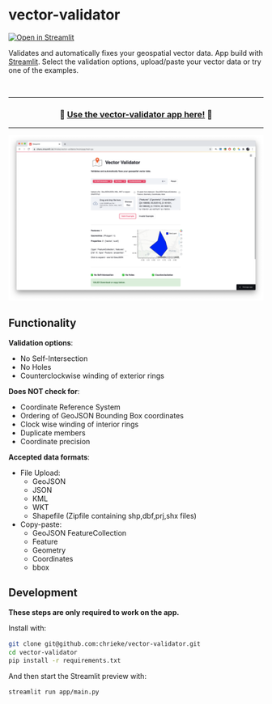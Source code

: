 # vector-validator

[![Open in Streamlit](https://static.streamlit.io/badges/streamlit_badge_black_white.svg)](https://share.streamlit.io/chrieke/vector-validator/main/app/main.py)

Validates and automatically fixes your geospatial vector data. App build with [Streamlit](https://streamlit.io/). 
Select the validation options, upload/paste your vector data or try one of the examples.

<br>

---

<h3 align="center">
    🔺 <a href="https://share.streamlit.io/chrieke/vector-validator/main/app/main.py">Use the vector-validator app here!</a> 🔻
</h3>

---

<p align="center">
    <a href="https://share.streamlit.io/chrieke/vector-validator/main/app/main.py"><img src="images/screenshot.png" width=700></a>
</p>

## Functionality

**Validation options**:
- No Self-Intersection
- No Holes
- Counterclockwise winding of exterior rings

**Does NOT check for**:
- Coordinate Reference System
- Ordering of GeoJSON Bounding Box coordinates
- Clock wise winding of interior rings
- Duplicate members
- Coordinate precision

**Accepted data formats**:
- File Upload:
    - GeoJSON
    - JSON
    - KML
    - WKT
    - Shapefile (Zipfile containing shp,dbf,prj,shx files)
- Copy-paste:
    - GeoJSON FeatureCollection 
    - Feature
    - Geometry
    - Coordinates
    - bbox

## Development

**These steps are only required to work on the app.**

Install with:

```bash
git clone git@github.com:chrieke/vector-validator.git
cd vector-validator
pip install -r requirements.txt
```

And then start the Streamlit preview with:

```bash
streamlit run app/main.py
```